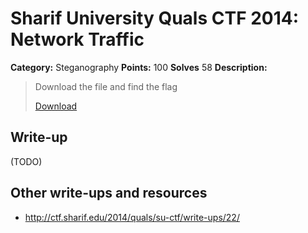 # Sharif University Quals CTF 2014: Network Traffic

**Category:** Steganography
**Points:** 100
**Solves** 58
**Description:**

> Download the file and find the flag
>
> [Download](traffic.pcap)

## Write-up

(TODO)

## Other write-ups and resources

* <http://ctf.sharif.edu/2014/quals/su-ctf/write-ups/22/>
